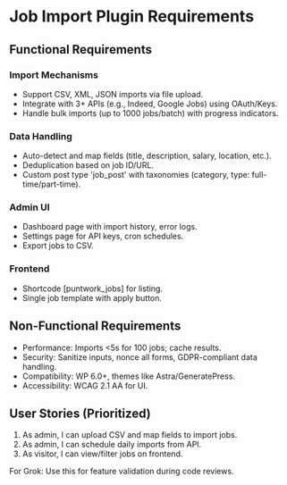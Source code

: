 # Job Import Plugin Requirements

## Functional Requirements
### Import Mechanisms
- Support CSV, XML, JSON imports via file upload.
- Integrate with 3+ APIs (e.g., Indeed, Google Jobs) using OAuth/Keys.
- Handle bulk imports (up to 1000 jobs/batch) with progress indicators.

### Data Handling
- Auto-detect and map fields (title, description, salary, location, etc.).
- Deduplication based on job ID/URL.
- Custom post type 'job_post' with taxonomies (category, type: full-time/part-time).

### Admin UI
- Dashboard page with import history, error logs.
- Settings page for API keys, cron schedules.
- Export jobs to CSV.

### Frontend
- Shortcode [puntwork_jobs] for listing.
- Single job template with apply button.

## Non-Functional Requirements
- Performance: Imports <5s for 100 jobs; cache results.
- Security: Sanitize inputs, nonce all forms, GDPR-compliant data handling.
- Compatibility: WP 6.0+, themes like Astra/GeneratePress.
- Accessibility: WCAG 2.1 AA for UI.

## User Stories (Prioritized)
1. As admin, I can upload CSV and map fields to import jobs.
2. As admin, I can schedule daily imports from API.
3. As visitor, I can view/filter jobs on frontend.

For Grok: Use this for feature validation during code reviews.
